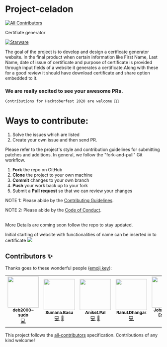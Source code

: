 # Project-celadon
<!-- ALL-CONTRIBUTORS-BADGE:START - Do not remove or modify this section -->
[![All Contributors](https://img.shields.io/badge/all_contributors-5-orange.svg?style=flat-square)](#contributors-)
<!-- ALL-CONTRIBUTORS-BADGE:END -->
Certifiate generator

[![Starware](https://img.shields.io/badge/Starware-⭐-black?labelColor=f9b00d)](https://github.com/zepfietje/starware)

The goal of the project is to develop and design a certficate generator website. In the final product when certain information like First Name, Last Name, date of issue of certificate and purpose of certificate is provided through input fields of a website it generates a certificate.Along with these for a good review it should have download certificate and share option embedded to it.

### We are really excited to see your awesome PRs.

`Contributions for Hacktoberfest 2020 are welcome 🎉🎉`

# Ways to contribute:
1. Solve the issues which are listed
2. Create your own issue and then send PR.

Please refer to the project's style and contribution guidelines for submitting patches and additions. In general, we follow the "fork-and-pull" Git workflow.

 1. **Fork** the repo on GitHub
 2. **Clone** the project to your own machine
 3. **Commit** changes to your own branch
 4. **Push** your work back up to your fork
 5. Submit a **Pull request** so that we can review your changes

NOTE 1: Please abide by the [Contributing Guidelines](https://github.com/Webwiznitr/MilkERP/blob/master/CONTRIBUTING.md).

NOTE 2: Please abide by the [Code of Conduct](https://github.com/Webwiznitr/MilkERP/blob/master/CODE_OF_CONDUCT.md).

<br>
More Details are coming soon follow the repo to stay updated.


Initial starting of website with functionalities of name can be inserted in to certificate
![](/images/current.gif)


## Contributors ✨

Thanks goes to these wonderful people ([emoji key](https://allcontributors.org/docs/en/emoji-key)):

<!-- ALL-CONTRIBUTORS-LIST:START - Do not remove or modify this section -->
<!-- prettier-ignore-start -->
<!-- markdownlint-disable -->
<table>
  <tr>
    <td align="center"><a href="https://github.com/deb2000-sudo"><img src="https://avatars2.githubusercontent.com/u/59384249?v=4" width="100px;" alt=""/><br /><sub><b>deb2000-sudo</b></sub></a><br /><a href="https://github.com/Webwiznitr/Project-celadon/commits?author=deb2000-sudo" title="Code">💻</a></td>
    <td align="center"><a href="http://aliferous.xyz/"><img src="https://avatars3.githubusercontent.com/u/63084088?v=4" width="100px;" alt=""/><br /><sub><b>Sumana Basu</b></sub></a><br /><a href="https://github.com/Webwiznitr/Project-celadon/commits?author=sumana2001" title="Code">💻</a> <a href="https://github.com/Webwiznitr/Project-celadon/commits?author=sumana2001" title="Documentation">📖</a></td>
    <td align="center"><a href="http://aliferous.xyz/"><img src="https://avatars2.githubusercontent.com/u/67703407?v=4" width="100px;" alt=""/><br /><sub><b>Aniket Pal</b></sub></a><br /><a href="https://github.com/Webwiznitr/Project-celadon/commits?author=Aniket762" title="Code">💻</a> <a href="https://github.com/Webwiznitr/Project-celadon/commits?author=Aniket762" title="Documentation">📖</a></td>
    <td align="center"><a href="https://resume.io/r/iYR1VBy19"><img src="https://avatars2.githubusercontent.com/u/7106661?v=4" width="100px;" alt=""/><br /><sub><b>Rahul Dhangar</b></sub></a><br /><a href="https://github.com/Webwiznitr/Project-celadon/commits?author=rahuldhangar" title="Code">💻</a></td>
    <td align="center"><a href="http://omaresguerra.github.io"><img src="https://avatars1.githubusercontent.com/u/26062035?v=4" width="100px;" alt=""/><br /><sub><b>John Omar D. Esguerra</b></sub></a><br /><a href="https://github.com/Webwiznitr/Project-celadon/commits?author=omaresguerra" title="Code">💻</a></td>
  </tr>
</table>

<!-- markdownlint-enable -->
<!-- prettier-ignore-end -->
<!-- ALL-CONTRIBUTORS-LIST:END -->

This project follows the [all-contributors](https://github.com/all-contributors/all-contributors) specification. Contributions of any kind welcome!
